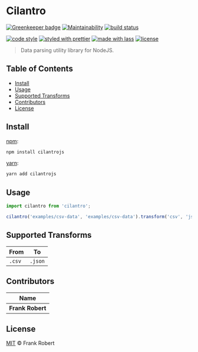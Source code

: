 # Cilantro

[![Greenkeeper badge](https://badges.greenkeeper.io/frankrobert/cilantrojs.svg)](https://greenkeeper.io/)
[![Maintainability](https://api.codeclimate.com/v1/badges/6ac95659ce7bcadfbb77/maintainability)](https://codeclimate.com/github/frankrobert/cilantrojs/maintainability)
[![build status](https://img.shields.io/travis/frankrobert/cilantrojs.svg)](https://travis-ci.org/frankrobert/cilantrojs)

[![code style](https://img.shields.io/badge/code_style-XO-5ed9c7.svg)](https://github.com/sindresorhus/xo)
[![styled with prettier](https://img.shields.io/badge/styled_with-prettier-ff69b4.svg)](https://github.com/prettier/prettier)
[![made with lass](https://img.shields.io/badge/made_with-lass-95CC28.svg)](https://lass.js.org)
[![license](https://img.shields.io/github/license/frankrobert/cilantrojs.svg)](LICENSE)

> Data parsing utility library for NodeJS.


## Table of Contents

* [Install](#install)
* [Usage](#usage)
* [Supported Transforms](#supported-transforms)
* [Contributors](#contributors)
* [License](#license)


## Install

[npm][]:

```sh
npm install cilantrojs
```

[yarn][]:

```sh
yarn add cilantrojs
```


## Usage

```js
import cilantro from 'cilantro';

cilantro('examples/csv-data', 'examples/csv-data').transform('csv', 'json');
```


## Supported Transforms

| From   |    To   |
| ------ | :-----: |
| `.csv` | `.json` |


## Contributors

| Name             |
| ---------------- |
| **Frank Robert** |


## License

[MIT](LICENSE) © Frank Robert


## 

[npm]: https://www.npmjs.com/

[yarn]: https://yarnpkg.com/
